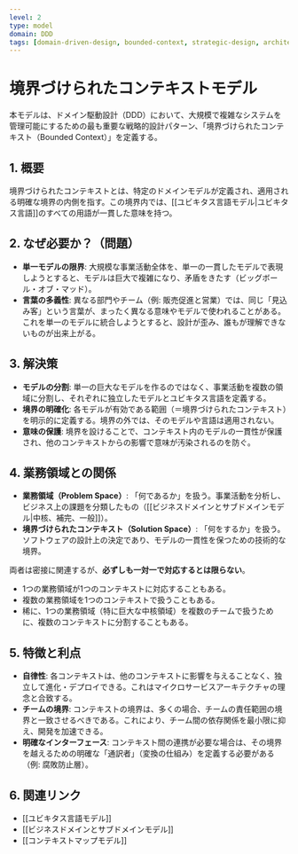 ```yaml
---
level: 2
type: model
domain: DDD
tags: [domain-driven-design, bounded-context, strategic-design, architecture]
---
```

# 境界づけられたコンテキストモデル

本モデルは、ドメイン駆動設計（DDD）において、大規模で複雑なシステムを管理可能にするための最も重要な戦略的設計パターン、「境界づけられたコンテキスト（Bounded Context）」を定義する。

## 1. 概要

境界づけられたコンテキストとは、特定のドメインモデルが定義され、適用される明確な境界の内側を指す。この境界内では、[[ユビキタス言語モデル|ユビキタス言語]]のすべての用語が一貫した意味を持つ。

## 2. なぜ必要か？（問題）

- **単一モデルの限界**: 大規模な事業活動全体を、単一の一貫したモデルで表現しようとすると、モデルは巨大で複雑になり、矛盾をきたす（ビッグボール・オブ・マッド）。
- **言葉の多義性**: 異なる部門やチーム（例: 販売促進と営業）では、同じ「見込み客」という言葉が、まったく異なる意味やモデルで使われることがある。これを単一のモデルに統合しようとすると、設計が歪み、誰もが理解できないものが出来上がる。

## 3. 解決策

- **モデルの分割**: 単一の巨大なモデルを作るのではなく、事業活動を複数の領域に分割し、それぞれに独立したモデルとユビキタス言語を定義する。
- **境界の明確化**: 各モデルが有効である範囲（＝境界づけられたコンテキスト）を明示的に定義する。境界の外では、そのモデルや言語は適用されない。
- **意味の保護**: 境界を設けることで、コンテキスト内のモデルの一貫性が保護され、他のコンテキストからの影響で意味が汚染されるのを防ぐ。

## 4. 業務領域との関係

- **業務領域（Problem Space）**: 「何であるか」を扱う。事業活動を分析し、ビジネス上の課題を分類したもの（[[ビジネスドメインとサブドメインモデル|中核、補完、一般]]）。
- **境界づけられたコンテキスト（Solution Space）**: 「何をするか」を扱う。ソフトウェアの設計上の決定であり、モデルの一貫性を保つための技術的な境界。

両者は密接に関連するが、**必ずしも一対一で対応するとは限らない**。
- 1つの業務領域が1つのコンテキストに対応することもある。
- 複数の業務領域を1つのコンテキストで扱うこともある。
- 稀に、1つの業務領域（特に巨大な中核領域）を複数のチームで扱うために、複数のコンテキストに分割することもある。

## 5. 特徴と利点

- **自律性**: 各コンテキストは、他のコンテキストに影響を与えることなく、独立して進化・デプロイできる。これはマイクロサービスアーキテクチャの理念と合致する。
- **チームの境界**: コンテキストの境界は、多くの場合、チームの責任範囲の境界と一致させるべきである。これにより、チーム間の依存関係を最小限に抑え、開発を加速できる。
- **明確なインターフェース**: コンテキスト間の連携が必要な場合は、その境界を越えるための明確な「通訳者」（変換の仕組み）を定義する必要がある（例: 腐敗防止層）。

## 6. 関連リンク

- [[ユビキタス言語モデル]]
- [[ビジネスドメインとサブドメインモデル]]
- [[コンテキストマップモデル]]

